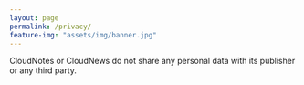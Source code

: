 ```yaml
---
layout: page
permalink: /privacy/
feature-img: "assets/img/banner.jpg"
---
```


CloudNotes or CloudNews do not share any personal data with its publisher or any third party.
 
